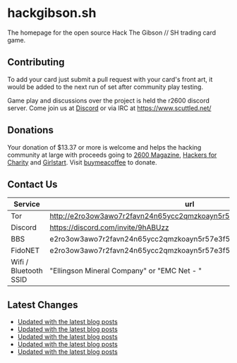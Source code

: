 # hackgibson.sh
The homepage for the open source Hack The Gibson // SH trading card game.


## Contributing

To add your card just submit a pull request with your card's front art, it would be added to the next run of set after community play testing.

Game play and discussions over the project is held the r2600 discord server. Come join us at [Discord](https://discord.com/invite/9hABUzz) or via IRC at https://www.scuttled.net/


## Donations

Your donation of $13.37 or more is welcome and helps the hacking community at large with proceeds going to [2600 Magazine](https://2600.com/), [Hackers for Charity](https://hackersforcharity.org) and [Girlstart](https://girlstart.org).  Visit [buymeacoffee](https://www.buymeacoffee.com/hackgibson.sh) to donate.


## Contact Us

Service | url
-|-
Tor | http://e2ro3ow3awo7r2favn24n65ycc2qmzkoayn5r57e3f56nvjwdcgg32ad.onion
Discord | https://discord.com/invite/9hABUzz
BBS | e2ro3ow3awo7r2favn24n65ycc2qmzkoayn5r57e3f56nvjwdcgg32ad.onion:23
FidoNET | e2ro3ow3awo7r2favn24n65ycc2qmzkoayn5r57e3f56nvjwdcgg32ad.onion:24554
Wifi / Bluetooth SSID | "Ellingson Mineral Company" or "EMC Net - <fidonet address>"

## Latest Changes
<!-- BLOG-POST-LIST:START -->
- [Updated with the latest blog posts](https://github.com/DFW2600/hackgibson.sh/commit/f87ffa1eeebb9be65b6504741a9b4848e25ec18e)
- [Updated with the latest blog posts](https://github.com/DFW2600/hackgibson.sh/commit/4713cb69c2e40739647bf65ff0c6714afd9cc9e9)
- [Updated with the latest blog posts](https://github.com/DFW2600/hackgibson.sh/commit/1916bdd1cb47872cd204318726a246b653c8aa5b)
- [Updated with the latest blog posts](https://github.com/DFW2600/hackgibson.sh/commit/b50a1a5a4abfc95b03104c5a3b6b651bd849a561)
- [Updated with the latest blog posts](https://github.com/DFW2600/hackgibson.sh/commit/1083039a14c8acddfa5e55a76864c4057da89c38)
<!-- BLOG-POST-LIST:END -->
